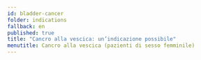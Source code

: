 ```yaml
---
id: bladder-cancer
folder: indications
fallback: en
published: true
title: "Cancro alla vescica: un’indicazione possibile"
menutitle: Cancro alla vescica (pazienti di sesso femminile)
---
```

